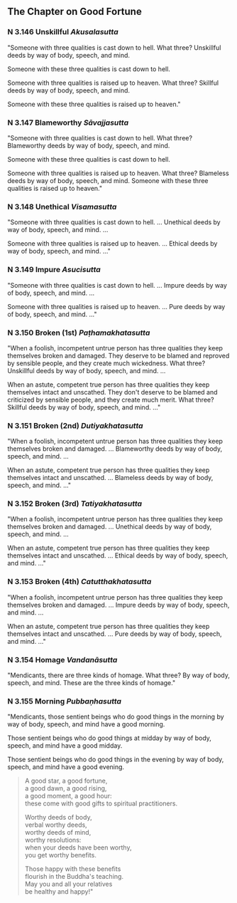 ## The Chapter on Good Fortune

### N 3.146 Unskillful  *Akusalasutta*

"Someone with three qualities is cast down to hell. What three?
Unskillful deeds by way of body, speech, and mind.

Someone with these three qualities is cast down to hell.

Someone with three qualities is raised up to heaven. What three?
Skillful deeds by way of body, speech, and mind.

Someone with these three qualities is raised up to heaven."

### N 3.147 Blameworthy  *Sāvajjasutta*

"Someone with three qualities is cast down to hell. What three?
Blameworthy deeds by way of body, speech, and mind.

Someone with these three qualities is cast down to hell.

Someone with three qualities is raised up to heaven. What three?
Blameless deeds by way of body, speech, and mind. Someone with these
three qualities is raised up to heaven."

### N 3.148 Unethical  *Visamasutta*

"Someone with three qualities is cast down to hell. ... Unethical deeds
by way of body, speech, and mind. ...

Someone with three qualities is raised up to heaven. ... Ethical deeds
by way of body, speech, and mind. ..."

### N 3.149 Impure  *Asucisutta*

"Someone with three qualities is cast down to hell. ... Impure deeds by
way of body, speech, and mind. ...

Someone with three qualities is raised up to heaven. ... Pure deeds by
way of body, speech, and mind. ..."

### N 3.150 Broken (1st)  *Paṭhamakhatasutta*

"When a foolish, incompetent untrue person has three qualities they keep
themselves broken and damaged. They deserve to be blamed and reproved by
sensible people, and they create much wickedness. What three? Unskillful
deeds by way of body, speech, and mind. ...

When an astute, competent true person has three qualities they keep
themselves intact and unscathed. They don't deserve to be blamed and
criticized by sensible people, and they create much merit. What three?
Skillful deeds by way of body, speech, and mind. ..."

### N 3.151 Broken (2nd)  *Dutiyakhatasutta*

"When a foolish, incompetent untrue person has three qualities they keep
themselves broken and damaged. ... Blameworthy deeds by way of body,
speech, and mind. ...

When an astute, competent true person has three qualities they keep
themselves intact and unscathed. ... Blameless deeds by way of body,
speech, and mind. ..."

### N 3.152 Broken (3rd)  *Tatiyakhatasutta*

"When a foolish, incompetent untrue person has three qualities they keep
themselves broken and damaged. ... Unethical deeds by way of body,
speech, and mind. ...

When an astute, competent true person has three qualities they keep
themselves intact and unscathed. ... Ethical deeds by way of body,
speech, and mind. ..."

### N 3.153 Broken (4th)  *Catutthakhatasutta*

"When a foolish, incompetent untrue person has three qualities they keep
themselves broken and damaged. ... Impure deeds by way of body, speech,
and mind. ...

When an astute, competent true person has three qualities they keep
themselves intact and unscathed. ... Pure deeds by way of body, speech,
and mind. ..."

### N 3.154 Homage  *Vandanāsutta*

"Mendicants, there are three kinds of homage. What three? By way of
body, speech, and mind. These are the three kinds of homage."

### N 3.155 Morning  *Pubbaṇhasutta*

"Mendicants, those sentient beings who do good things in the morning by
way of body, speech, and mind have a good morning.

Those sentient beings who do good things at midday by way of body,
speech, and mind have a good midday.

Those sentient beings who do good things in the evening by way of body,
speech, and mind have a good evening.

> A good star, a good fortune,\
> a good dawn, a good rising,\
> a good moment, a good hour:\
> these come with good gifts to spiritual practitioners.
>
> Worthy deeds of body,\
> verbal worthy deeds,\
> worthy deeds of mind,\
> worthy resolutions:\
> when your deeds have been worthy,\
> you get worthy benefits.
>
> Those happy with these benefits\
> flourish in the Buddha's teaching.\
> May you and all your relatives\
> be healthy and happy!"

